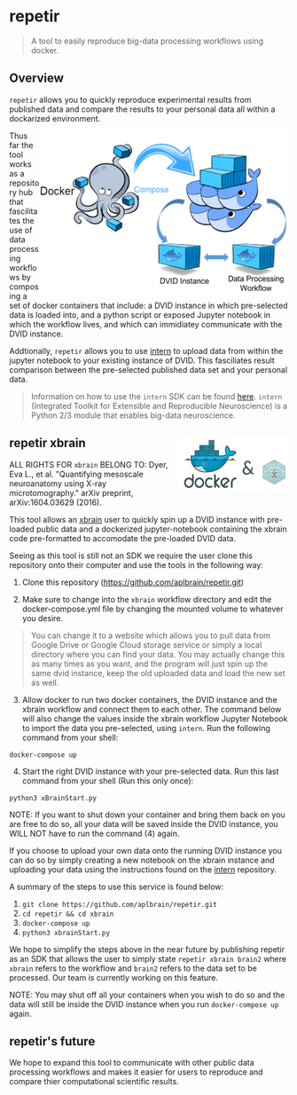 # **repetir**
> A tool to easily reproduce big-data processing workflows using docker.

## Overview 

`repetir` allows you to quickly reproduce experimental results from published data and compare the results to your personal data all within a dockarized environment. 

<img src="https://github.com/aplbrain/repetir/blob/master/images/docker1.png" width="450" height="300" align="right"/>

Thus far the tool works as a repository hub that fascilitates the use of data processing workflows by composing a set of docker containers that include: a DVID instance in which pre-selected data is loaded into, and a python script or exposed Jupyter notebook in which the workflow lives, and which can immidiatey communicate with the DVID instance. 

Addtionally, `repetir` allows you to use [intern](https://github.com/jhuapl-boss/intern) to upload data from within the jupyter notebook to your existing instance of DVID. This fasciliates result comparison between the pre-selected published data set and your personal data.  
> Information on how to use the `intern` SDK can be found [here](https://github.com/jhuapl-boss/intern). `intern` (Integrated Toolkit for Extensible and Reproducible Neuroscience) is a Python 2/3 module that enables big-data neuroscience. 

## repetir xbrain <img src="https://github.com/aplbrain/repetir/blob/master/images/docker2.png" width="200" height="100" align="right"/>

ALL RIGHTS FOR `xbrain` BELONG TO: Dyer, Eva L., et al. "Quantifying mesoscale neuroanatomy using X-ray microtomography." arXiv preprint, arXiv:1604.03629 (2016).

This tool allows an [xbrain](https://github.com/neurodata/xbrain) user to quickly spin up a DVID instance with pre-loaded public data and a dockerized jupyter-notebook containing the xbrain code pre-formatted to accomodate the pre-loaded DVID data. 

Seeing as this tool is still not an SDK we require the user clone this repository onto their computer and use the tools in the following way:

1. Clone this repository (https://github.com/aplbrain/repetir.git)

2. Make sure to change into the `xbrain` workflow directory and edit the docker-compose.yml file by changing the mounted volume to whatever you desire. 
>You can change it to a website which allows you to pull data from Google Drive or Google Cloud storage service or simply a local directory where you can find your data. 
>You may actually change this as many times as you want, and the program will just spin up the same dvid instance, keep the old uploaded data and load the new set as well. 

3. Allow docker to run two docker containers, the DVID instance and the xbrain workflow and connect them to each other. The command below will also change the values inside the xbrain workflow Jupyter Notebook to import the data you pre-selected, using `intern`. Run the following command from your shell:
```
docker-compose up
```

4. Start the right DVID instance with your pre-selected data. Run this last command from your shell (Run this only once):
```
python3 xBrainStart.py
```
  NOTE: If you want to shut down your container and bring them back on you are free to do so, all your data will be saved     inside the DVID instance, you WILL NOT have to run the command (4) again.
 
If you choose to upload your own data onto the running DVID instance you can do so by simply creating a new notebook on the xbrain instance and uploading your data using the instructions found on the [intern](https://github.com/jhuapl-boss/intern/wiki/DVID-Upload-Cutout-Tutorial-(RemoteExtension-Branch)) repository.

A summary of the steps to use this service is found below:

1. `git clone https://github.com/aplbrain/repetir.git`
2. `cd repetir && cd xbrain`
3. `docker-compose up`
4. `python3 xbrainStart.py`

We hope to simplify the steps above in the near future by publishing repetir as an SDK that allows the user to simply state `repetir xbrain brain2` where `xbrain` refers to the workflow and `brain2` refers to the data set to be processed. Our team is currently working on this feature.

NOTE: You may shut off all your containers when you wish to do so and the data will still be inside the DVID instance when you run `docker-compose up` again. 

## repetir's future
We hope to expand this tool to communicate with other public data processing workflows and makes it easier for users to reproduce and compare thier computational scientific results. 
